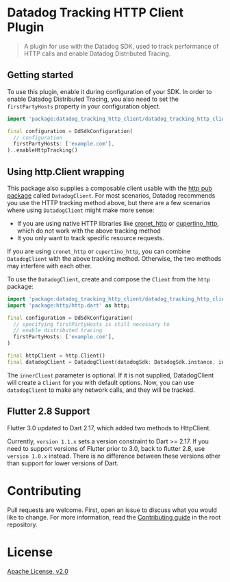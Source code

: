 
# Datadog Tracking HTTP Client Plugin

> A plugin for use with the Datadog SDK, used to track performance of HTTP calls and enable Datadog Distributed Tracing.

## Getting started

To use this plugin, enable it during configuration of your SDK. In order to enable Datadog Distributed Tracing, you also need to set the `firstPartyHosts` property in your configuration object.

```dart
import 'package:datadog_tracking_http_client/datadog_tracking_http_client.dart';

final configuration = DdSdkConfiguration(
  // configuration
  firstPartyHosts: ['example.com'],
)..enableHttpTracking()
```

## Using http.Client wrapping

This package also supplies a composable client usable with the [http pub package](https://pub.dev/packages/http) called `DatadogClient`. For most scenarios, Datadog recommends you use the HTTP tracking method above, but there are a few scenarios where using `DatadogClient` might make more sense:

* If you are using native HTTP libraries like [cronet_http](https://pub.dev/packages/cronet_http) or [cupertino_http](https://pub.dev/packages/cupertino_http), which do not work with the above tracking method 
* It you only want to track specific resource requests.

If you are using `cronet_http` or `cupertino_http`, you can combine `DatadogClient` with the above tracking method. Otherwise, the two methods may interfere with each other.

To use the `DatadogClient`, create and compose the `Client` from the `http` package:

```dart
import 'package:datadog_tracking_http_client/datadog_tracking_http_client.dart';
import 'package:http/http.dart' as http;

final configuration = DdSdkConfiguration(
  // specifying firstPartyHosts is still necessary to
  // enable distributed tracing
  firstPartyHosts: ['example.com'],
)

final httpClient = http.Client()
final datadogClient = DatadogClient(datadogSdk: DatadogSdk.instance, innerClient: httpClient);
```

The `innerClient` parameter is optional. If it is not supplied, DatadogClient will create a `Client` for you with default options.  Now, you can use `datadogClient` to make any network calls, and they will be tracked.

## Flutter 2.8 Support

Flutter 3.0 updated to Dart 2.17, which added two methods to HttpClient. 

Currently, `version 1.1.x` sets a version constraint to Dart >= 2.17. If you need to support versions of Flutter prior to 3.0, back to flutter 2.8, use `version 1.0.x` instead. There is no difference between these versions other than support for lower versions of Dart.
  
# Contributing

Pull requests are welcome. First, open an issue to discuss what you would like
to change. For more information, read the [Contributing
guide](../../CONTRIBUTING.md) in the root repository.

# License

[Apache License, v2.0](LICENSE)